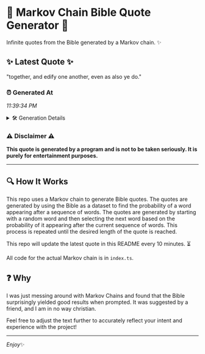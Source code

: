 # 📖 Markov Chain Bible Quote Generator 📖

Infinite quotes from the Bible generated by a Markov chain. ✨

## ✨ Latest Quote ✨
"together, and edify one another, even as also ye do."

### ⏰ Generated At
*11:39:34 PM*

<details>
    <summary>🛠️ Generation Details</summary>
    <p>
        <strong>🌱 Seed:</strong> together,<br>
        <strong>🔄 Iterations:</strong> 9<br>
        <strong>📜 Context History:</strong><br>[ together, ]: and<br>[ together,, and ]: edify<br>[ together,, and, edify ]: one<br>[ together,, and, edify, one ]: another,<br>[ together,, and, edify, one, another, ]: even<br>[ together,, and, edify, one, another,, even ]: as<br>[ and, edify, one, another,, even, as ]: also<br>[ edify, one, another,, even, as, also ]: ye<br>[ one, another,, even, as, also, ye ]: do.<br>
    </p>
</details>

### ⚠️ Disclaimer ⚠️
**This quote is generated by a program and is not to be taken seriously. It is purely for entertainment purposes.**

---

## 🔍 How It Works

This repo uses a Markov chain to generate Bible quotes. The quotes are generated by using the Bible as a dataset to find the probability of a word appearing after a sequence of words. The quotes are generated by starting with a random word and then selecting the next word based on the probability of it appearing after the current sequence of words. This process is repeated until the desired length of the quote is reached.

This repo will update the latest quote in this README every 10 minutes. ⏳

All code for the actual Markov chain is in `index.ts`.

## ❓ Why

I was just messing around with Markov Chains and found that the Bible surprisingly yielded good results when prompted. 
It was suggested by a friend, and I am in no way christian.

Feel free to adjust the text further to accurately reflect your intent and experience with the project!

---

*Enjoy*✨
